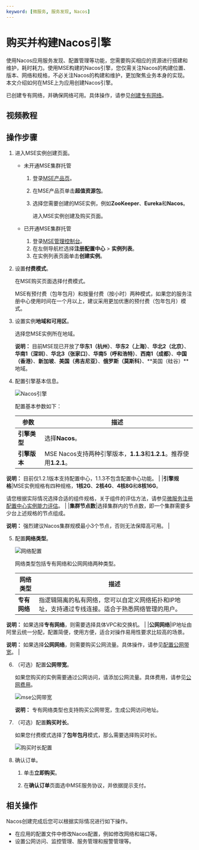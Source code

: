 ```yaml
---
keyword: [微服务, 服务发现, Nacos]
---
```


# 购买并构建Nacos引擎

使用Nacos应用服务发现、配置管理等功能，您需要购买相应的资源进行搭建和维护，耗时耗力。使用MSE构建的Nacos引擎，您仅需关注Nacos的构建位置、版本、网络和规格，不必关注Nacos的构建和维护，更加聚焦业务本身的实现。本文介绍如何在MSE上为应用创建Nacos引擎。

已创建专有网络，并确保网络可用。具体操作，请参见[创建专有网络](/cn.zh-CN/专有网络和交换机/管理专有网络/创建专有网络.md)。

## 视频教程



## 操作步骤

1.  进入MSE实例创建页面。

    -   未开通MSE集群托管
        1.  登录[MSE产品页](https://www.aliyun.com/product/mse)。
        2.  在MSE产品页单击**超值资源包**。
        3.  选择您需要创建的MSE实例，例如**ZooKeeper**、**Eureka**和**Nacos**。

            进入MSE实例创建及购买页面。

    -   已开通MSE集群托管
        1.  登录[MSE管理控制台](https://mse.console.aliyun.com)。
        2.  在左侧导航栏选择**注册配置中心** \> **实例列表**。
        3.  在实例列表页面单击**创建实例**。
2.  设置**付费模式**。

    在MSE购买页面选择付费模式。

    MSE有预付费（包年包月）和按量付费（按小时）两种模式，如果您的服务注册中心使用时间在一个月以上，建议采用更加优惠的预付费（包年包月）模式。

3.  设置实例**地域和可用区**。

    选择您MSE实例所在地域。

    **说明：** 目前MSE现已开放了**华东1（杭州）**、**华东2（上海）**、**华北2（北京）**、**华南1（深圳）**、**华北3（张家口）**、**华南5（呼和浩特）**、**西南1（成都）**、**中国（香港）**、**新加坡**、**美国（弗吉尼亚）**、**俄罗斯（莫斯科）**、**美国（硅谷）**地域。

4.  配置引擎基本信息。

    ![Nacos引擎](https://static-aliyun-doc.oss-accelerate.aliyuncs.com/assets/img/zh-CN/5724229061/p176072.png)

    配置基本参数如下：

    |参数|描述|
    |--|--|
    |**引擎类型**|选择**Nacos**。 |
    |**引擎版本**|MSE Nacos支持两种引擎版本，**1.1.3**和**1.2.1**。推荐使用**1.2.1**。

**说明：** 目前仅1.2.1版本支持配置中心，1.1.3不包含配置中心功能。 |
    |**引擎规格**|MSE实例规格有四种规格，**1核2G**、**2核4G**、**4核8G**和**8核16G**。

请您根据实际情况选择合适的组件规格，关于组件的评估方法，请参见[微服务注册配置中心实例能力评估](/cn.zh-CN/产品定价/微服务注册配置中心/微服务注册配置中心实例能力评估.md)。 |
    |**集群节点数**|选择集群内的节点数，即一个集群需要多少台上述规格的节点组成。

**说明：** 强烈建议Nacos集群规模最小3个节点，否则无法保障高可用。 |

5.  配置**网络类型**。

    ![网络配置](https://static-aliyun-doc.oss-accelerate.aliyuncs.com/assets/img/zh-CN/8514229061/p76852.png)

    网络类型包括专有网络和公网网络两种类型。

    |网络类型|描述|
    |----|--|
    |**专有网络**|指逻辑隔离的私有网络，您可以自定义网络拓扑和IP地址，支持通过专线连接。适合于熟悉网络管理的用户。

**说明：** 如果选择**专有网络**，则需要选择具体VPC和交换机。 |
    |**公网网络**|IP地址由阿里云统一分配，配置简便，使用方便，适合对操作易用性要求比较高的场景。

**说明：** 如果选择**公网网络**，则需要购买公网流量。具体操作，请参见[配置公网带宽](#step_6)。 |

6.  （可选）配置**公网带宽**。

    如果您购买的实例需要通过公网访问，请添加公网流量。具体费用，请参见[公网费用](/cn.zh-CN/产品定价/微服务注册配置中心/价格说明.md)。

    ![mse公网带宽](https://static-aliyun-doc.oss-accelerate.aliyuncs.com/assets/img/zh-CN/8514229061/p207149.png)

    **说明：** 专有网络类型也支持购买公网带宽，生成公网访问地址。

7.  （可选）配置**购买时长**。

    如果您付费模式选择了**包年包月**模式，那么需要选择购买时长。

    ![购买时长配置](https://static-aliyun-doc.oss-accelerate.aliyuncs.com/assets/img/zh-CN/6781309951/p76907.png)

8.  确认订单。

    1.  单击**立即购买**。

    2.  在**确认订单**页面选中MSE服务协议，并依据提示支付。


## 相关操作

Nacos创建完成后您可以根据实际情况进行如下操作。

-   在应用的配置文件中修改Nacos配置，例如修改网络和端口等。
-   设置公网访问、监控管理、服务管理和报警管理等。

